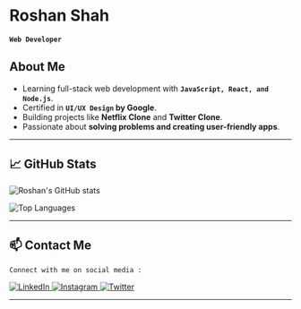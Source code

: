 # Roshan Shah
**`Web Developer`**


## About Me
- Learning full-stack web development with **`JavaScript, React, and Node.js`**.  
- Certified in **`UI/UX Design` by Google**.  
- Building projects like **Netflix Clone** and **Twitter Clone**.  
- Passionate about **solving problems and creating user-friendly apps**.


---



## 📈 GitHub Stats

![Roshan's GitHub stats](https://github-readme-stats.vercel.app/api?username=roshan252s&show_icons=true&theme=light)


![Top Languages](https://github-readme-stats.vercel.app/api/top-langs/?username=roshan252s&layout=compact&theme=light)


---

## 📫 Contact Me
`Connect with me on social media :`


<a href="https://www.linkedin.com/in/roshan252s/" target="_blank">
  <img src="https://skillicons.dev/icons?i=linkedin" alt="LinkedIn" />
</a>
<a href="https://www.instagram.com/roshan252s/" target="_blank">
  <img src="https://skillicons.dev/icons?i=instagram" alt="Instagram" />
</a>
<a href="https://twitter.com/roshan252s/" target="_blank">
  <img src="https://skillicons.dev/icons?i=twitter" alt="Twitter" />
</a>

---
